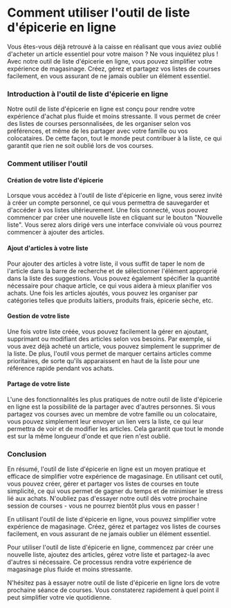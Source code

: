 Comment utiliser l'outil de liste d'épicerie en ligne
=====================================================

Vous êtes-vous déjà retrouvé à la caisse en réalisant que vous aviez oublié d'acheter un article essentiel pour votre maison ? Ne vous inquiétez plus ! Avec notre outil de liste d'épicerie en ligne, vous pouvez simplifier votre expérience de magasinage. Créez, gérez et partagez vos listes de courses facilement, en vous assurant de ne jamais oublier un élément essentiel.

### Introduction à l'outil de liste d'épicerie en ligne

Notre outil de liste d'épicerie en ligne est conçu pour rendre votre expérience d'achat plus fluide et moins stressante. Il vous permet de créer des listes de courses personnalisées, de les organiser selon vos préférences, et même de les partager avec votre famille ou vos colocataires. De cette façon, tout le monde peut contribuer à la liste, ce qui garantit que rien ne soit oublié lors de vos courses.

### Comment utiliser l'outil

#### Création de votre liste d'épicerie

Lorsque vous accédez à l'outil de liste d'épicerie en ligne, vous serez invité à créer un compte personnel, ce qui vous permettra de sauvegarder et d'accéder à vos listes ultérieurement. Une fois connecté, vous pouvez commencer par créer une nouvelle liste en cliquant sur le bouton "Nouvelle liste". Vous serez alors dirigé vers une interface conviviale où vous pourrez commencer à ajouter des articles.

#### Ajout d'articles à votre liste

Pour ajouter des articles à votre liste, il vous suffit de taper le nom de l'article dans la barre de recherche et de sélectionner l'élément approprié dans la liste des suggestions. Vous pouvez également spécifier la quantité nécessaire pour chaque article, ce qui vous aidera à mieux planifier vos achats. Une fois les articles ajoutés, vous pouvez les organiser par catégories telles que produits laitiers, produits frais, épicerie sèche, etc.

#### Gestion de votre liste

Une fois votre liste créée, vous pouvez facilement la gérer en ajoutant, supprimant ou modifiant des articles selon vos besoins. Par exemple, si vous avez déjà acheté un article, vous pouvez simplement le supprimer de la liste. De plus, l'outil vous permet de marquer certains articles comme prioritaires, de sorte qu'ils apparaissent en haut de la liste pour une référence rapide pendant vos achats.

#### Partage de votre liste

L'une des fonctionnalités les plus pratiques de notre outil de liste d'épicerie en ligne est la possibilité de la partager avec d'autres personnes. Si vous partagez vos courses avec un membre de votre famille ou un colocataire, vous pouvez simplement leur envoyer un lien vers la liste, ce qui leur permettra de voir et de modifier les articles. Cela garantit que tout le monde est sur la même longueur d'onde et que rien n'est oublié.

### Conclusion

En résumé, l'outil de liste d'épicerie en ligne est un moyen pratique et efficace de simplifier votre expérience de magasinage. En utilisant cet outil, vous pouvez créer, gérer et partager vos listes de courses en toute simplicité, ce qui vous permet de gagner du temps et de minimiser le stress lié aux achats. N'oubliez pas d'essayer notre outil dès votre prochaine session de courses - vous ne pourrez bientôt plus vous en passer !

En utilisant l'outil de liste d'épicerie en ligne, vous pouvez simplifier votre expérience de magasinage. Créez, gérez et partagez vos listes de courses facilement, en vous assurant de ne jamais oublier un élément essentiel.

Pour utiliser l'outil de liste d'épicerie en ligne, commencez par créer une nouvelle liste, ajoutez des articles, gérez votre liste et partagez-la avec d'autres si nécessaire. Ce processus rendra votre expérience de magasinage plus fluide et moins stressante.

N'hésitez pas à essayer notre outil de liste d'épicerie en ligne lors de votre prochaine séance de courses. Vous constaterez rapidement à quel point il peut simplifier votre vie quotidienne.